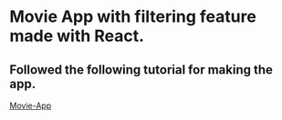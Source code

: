 # Movie App with filtering feature made with React.

## Followed the following tutorial for making the app.

[Movie-App](https://www.youtube.com/watch?v=jc9_Bqzy2YQ&t=2385s)
